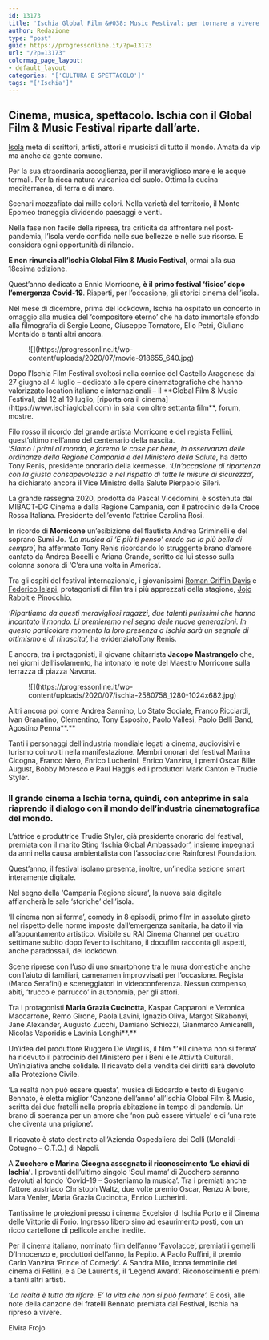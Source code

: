 ```yaml
---
id: 13173
title: 'Ischia Global Film &#038; Music Festival: per tornare a vivere'
author: Redazione
type: "post"
guid: https://progressonline.it/?p=13173
url: "/?p=13173"
colormag_page_layout:
- default_layout
categories: "['CULTURA E SPETTACOLO']"
tags: "['Ischia']"
---
```


## Cinema, musica, spettacolo. Ischia con il Global Film &amp; Music Festival riparte dall’arte. 

[Isola](https://progressonline.it/omaggio-a-ischia/) meta di scrittori, artisti, attori e musicisti di tutto il mondo. Amata da vip ma anche da gente comune.

Per la sua straordinaria accoglienza, per il meraviglioso mare e le acque termali. Per la ricca natura vulcanica del suolo. Ottima la cucina mediterranea, di terra e di mare.

Scenari mozzafiato dai mille colori. Nella varietà del territorio, il Monte Epomeo troneggia dividendo paesaggi e venti.

Nella fase non facile della ripresa, tra criticità da affrontare nel post-pandemia, l’Isola verde confida nelle sue bellezze e nelle sue risorse. E considera ogni opportunità di rilancio.

**E non rinuncia all’Ischia Global Film &amp; Music Festival**, ormai alla sua 18esima edizione.

Quest’anno dedicato a Ennio Morricone, **è il primo festival ‘fisico’ dopo l’emergenza Covid-19**. Riaperti, per l’occasione, gli storici cinema dell’isola.

Nel mese di dicembre, prima del lockdown, Ischia ha ospitato un concerto in omaggio alla musica del ‘compositore eterno’ che ha dato immortale sfondo alla filmografia di Sergio Leone, Giuseppe Tornatore, Elio Petri, Giuliano Montaldo e tanti altri ancora.

<div class="wp-block-image"><figure class="aligncenter size-large is-resized">![](https://progressonline.it/wp-content/uploads/2020/07/movie-918655_640.jpg)</figure></div>Dopo l’Ischia Film Festival svoltosi nella cornice del Castello Aragonese dal 27 giugno al 4 luglio – dedicato alle opere cinematografiche che hanno valorizzato location italiane e internazionali – il **Global Film &amp; Music Festival, dal 12 al 19 luglio, [riporta ora il cinema](https://www.ischiaglobal.com) in sala con oltre settanta film**, forum, mostre.

Filo rosso il ricordo del grande artista Morricone e del regista Fellini, quest’ultimo nell’anno del centenario della nascita.  
 ‘*Siamo i primi al mondo, e faremo le cose per bene, in osservanza delle ordinanze della Regione Campania e del Ministero della Salute*, ha detto Tony Renis, presidente onorario della kermesse. *‘Un’occasione di ripartenza con la giusta consapevolezza e nel rispetto di tutte le misure di sicurezza’,* ha dichiarato ancora il Vice Ministro della Salute Pierpaolo Sileri.

La grande rassegna 2020, prodotta da Pascal Vicedomini, è sostenuta dal MIBACT-DG Cinema e dalla Regione Campania, con il patrocinio della Croce Rossa Italiana. Presidente dell’evento l’attrice Carolina Rosi.

In ricordo di **Morricone** un’esibizione del flautista Andrea Griminelli e del soprano Sumi Jo. *‘La musica di ‘E più ti penso’ credo sia la più bella di sempre’,* ha affermato Tony Renis ricordando lo struggente brano d’amore cantato da Andrea Bocelli e Ariana Grande, scritto da lui stesso sulla colonna sonora di ‘C’era una volta in America’.

Tra gli ospiti del festival internazionale, i giovanissimi [Roman Griffin Davis](https://www.mymovies.it/biografia/?a=234534) e [Federico Ielapi](https://www.mymovies.it/biografia/?a=242427), protagonisti di film tra i più apprezzati della stagione, [Jojo Rabbit](https://www.mymovies.it/film/2019/jojo-rabbit/) e [Pinocchio](https://www.mymovies.it/film/2019/pinocchio/).

*‘Ripartiamo da questi meravigliosi ragazzi, due talenti purissimi che hanno incantato il mondo. Li premieremo nel segno delle nuove generazioni. In questo particolare momento la loro presenza a Ischia sarà un segnale di ottimismo e di rinascita’,* ha evidenziatoTony Renis.

E ancora, tra i protagonisti, il giovane chitarrista **Jacopo Mastrangelo** che, nei giorni dell’isolamento, ha intonato le note del Maestro Morricone sulla terrazza di piazza Navona.

<div class="wp-block-image"><figure class="aligncenter size-large is-resized">![](https://progressonline.it/wp-content/uploads/2020/07/ischia-2580758_1280-1024x682.jpg)</figure></div>Altri ancora poi come Andrea Sannino, Lo Stato Sociale, Franco Ricciardi, Ivan Granatino, Clementino, Tony Esposito, Paolo Vallesi, Paolo Belli Band, Agostino Penna**.**

Tanti i personaggi dell’industria mondiale legati a cinema, audiovisivi e turismo coinvolti nella manifestazione. Membri onorari del festival Marina Cicogna, Franco Nero, Enrico Lucherini, Enrico Vanzina, i premi Oscar Bille August, Bobby Moresco e Paul Haggis ed i produttori Mark Canton e Trudie Styler.

### Il grande cinema a Ischia torna, quindi, con anteprime in sala riaprendo il dialogo con il mondo dell’industria cinematografica del mondo. 

L’attrice e produttrice Trudie Styler, già presidente onorario del festival, premiata con il marito Sting ‘Ischia Global Ambassador’, insieme impegnati da anni nella causa ambientalista con l’associazione Rainforest Foundation.

Quest’anno, il festival isolano presenta, inoltre, un’inedita sezione smart interamente digitale.

Nel segno della ‘Campania Regione sicura’, la nuova sala digitale affiancherà le sale ‘storiche’ dell’isola.

‘Il cinema non si ferma’, comedy in 8 episodi, primo film in assoluto girato nel rispetto delle norme imposte dall’emergenza sanitaria, ha dato il via all’appuntamento artistico. Visibile su RAI Cinema Channel per quattro settimane subito dopo l’evento ischitano, il docufilm racconta gli aspetti, anche paradossali, del lockdown.

Scene riprese con l’uso di uno smartphone tra le mura domestiche anche con l’aiuto di familiari, cameramen improvvisati per l’occasione. Regista (Marco Serafini) e sceneggiatori in videoconferenza. Nessun compenso, abiti, ‘trucco e parrucco’ in autonomia, per gli attori.

Tra i protagonisti **Maria Grazia Cucinotta**, Kaspar Capparoni e Veronica Maccarrone, Remo Girone, Paola Lavini, Ignazio Oliva, Margot Sikabonyi, Jane Alexander, Augusto Zucchi, Damiano Schiozzi, Gianmarco Amicarelli, Nicolas Vaporidis e Lavinia Longhi**.**

Un’idea del produttore Ruggero De Virgiliis, il film *‘*Il cinema non si ferma’ ha ricevuto il patrocinio del Ministero per i Beni e le Attività Culturali. Un’iniziativa anche solidale. Il ricavato della vendita dei diritti sarà devoluto alla Protezione Civile.

‘La realtà non può essere questa’, musica di Edoardo e testo di Eugenio Bennato, è eletta miglior ‘Canzone dell’anno’ all’Ischia Global Film &amp; Music, scritta dai due fratelli nella propria abitazione in tempo di pandemia. Un brano di speranza per un amore che ‘non può essere virtuale’ e di ‘una rete che diventa una prigione’.

Il ricavato è stato destinato all’Azienda Ospedaliera dei Colli (Monaldi -Cotugno – C.T.O.) di Napoli.

A **Zucchero e Marina Cicogna assegnato il riconoscimento ‘Le chiavi di Ischia’**. I proventi dell’ultimo singolo ‘Soul mama’ di Zucchero saranno devoluti al fondo ‘Covid-19 – Sosteniamo la musica’. Tra i premiati anche l’attore austriaco Christoph Waltz, due volte premio Oscar, Renzo Arbore, Mara Venier, Maria Grazia Cucinotta, Enrico Lucherini.

Tantissime le proiezioni presso i cinema Excelsior di Ischia Porto e il Cinema delle Vittorie di Forio. Ingresso libero sino ad esaurimento posti, con un ricco cartellone di pellicole anche inedite.

Per il cinema italiano, nominato film dell’anno ‘Favolacce’, premiati i gemelli D’Innocenzo e, produttori dell’anno, la Pepito. A Paolo Ruffini, il premio Carlo Vanzina ‘Prince of Comedy’. A Sandra Milo, icona femminile del cinema di Fellini, e a De Laurentis, il ‘Legend Award’. Riconoscimenti e premi a tanti altri artisti.

*‘La realtà è tutta da rifare. E’ la vita che non si può fermare’.* E così, alle note della canzone dei fratelli Bennato premiata dal Festival, Ischia ha ripreso a vivere.

Elvira Frojo